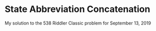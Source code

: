 # State Abbreviation Concatenation
My solution to  the 538 Riddler Classic problem for September 13, 2019
